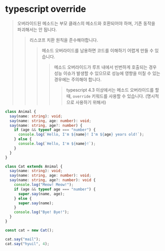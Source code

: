 # typescript override

> 오버라이드된 메소드는 부모 클래스의 메소드와 호환되어야 하며, 기존 동작을 파괴해서는 안 됩니다.
>
> > 리스코프 치환 원칙을 준수해야합니다.
> >
> > > 메소드 오버라이드를 남용하면 코드를 이해하기 어렵게 만들 수 있습니다.
> > >
> > > > 메소드 오버라이드가 루프 내에서 빈번하게 호출되는 경우 성능 이슈가 발생할 수 있으므로 성능에 영향을 미칠 수 있는 경우에는 주의해야 합니다.
> > > >
> > > > > typescript 4.3 이상에서는 메소드 오버라이드를 할 때, `override` 키워드를 사용할 수 있습니다. (명시적으로 사용하기 위해서)

```ts
class Animal {
  say(name: string): void;
  say(name: string, age: number): void;
  say(name: string, age?: number) {
    if (age && typeof age === "number") {
      console.log(`Hello, I'm ${name}! I'm ${age} years old!`);
    } else {
      console.log(`Hello, I'm ${name}!`);
    }
  }
}

class Cat extends Animal {
  say(name: string): void;
  say(name: string, age: number): void;
  say(name: string, age?: number): void {
    console.log("Meow! Meow!");
    if (age && typeof age === "number") {
      super.say(name, age);
    } else {
      super.say(name);
    }
    console.log("Bye! Bye!");
  }
}

const cat = new Cat();

cat.say("mail");
cat.say("hyuil", 4);
```
